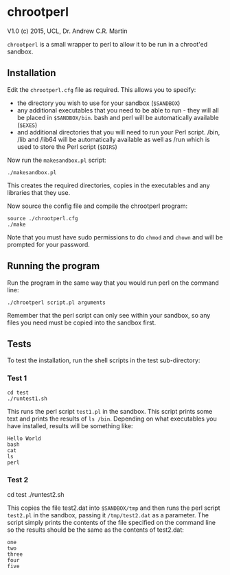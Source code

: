 chrootperl
==========

V1.0 (c) 2015, UCL, Dr. Andrew C.R. Martin

`chrootperl` is a small wrapper to perl to allow it to be run in a
chroot'ed sandbox.

Installation
------------

Edit the `chrootperl.cfg` file as required. This allows you to specify:

- the directory you wish to use for your sandbox (`$SANDBOX`)
- any additional executables that you need to be able to run - they
  will all be placed in `$SANDBOX/bin`. bash and perl will be automatically
  available (`$EXES`)
- and additional directories that you will need to run your Perl script.
  /bin, /lib and /lib64 will be automatically available as well as /run
  which is used to store the Perl script (`$DIRS`)

Now run the `makesandbox.pl` script:

    ./makesandbox.pl

This creates the required directories, copies in the executables and
any libraries that they use.

Now source the config file and compile the chrootperl program:

    source ./chrootperl.cfg
    ./make

Note that you must have sudo permissions to do `chmod` and `chown` and
will be prompted for your password.


Running the program
-------------------

Run the program in the same way that you would run perl on the command line:

    ./chrootperl script.pl arguments

Remember that the perl script can only see within your sandbox, so any
files you need must be copied into the sandbox first.

Tests
-----

To test the installation, run the shell scripts in the test sub-directory:

### Test 1

    cd test
    ./runtest1.sh

This runs the perl script `test1.pl` in the sandbox. This script
prints some text and prints the results of `ls /bin`. Depending on
what executables you have installed, results will be something like:

    Hello World
    bash
    cat
    ls
    perl

### Test 2

   cd test
   ./runtest2.sh

This copies the file test2.dat into `$SANDBOX/tmp` and then runs the perl script `test2.pl` in the sandbox, passing it `/tmp/test2.dat` as a parameter. The script simply prints the contents of the file specified on the command line so the results should be the same as the contents of test2.dat:

    one
    two
    three
    four
    five

